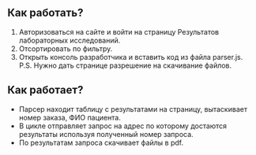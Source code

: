 ## Как работать?
1. Авторизоваться на сайте и войти на страницу Результатов лабораторных исследований.
2. Отсортировать по фильтру.
3. Открыть консоль разработчика и вставить код из файла parser.js.
P.S. Нужно дать странице разрешение на скачивание файлов.

## Как работает?
- Парсер находит таблицу с результатами на страницу, вытаскивает номер заказа, ФИО пациента.
- В цикле отправляет запрос на адрес по которому достаются результаты используя полученный номер запроса.
- По результатам запроса скачивает файлы в pdf.